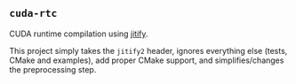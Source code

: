 ## `cuda-rtc`

CUDA runtime compilation using [jitify](https://github.com/NVIDIA/jitify).

This project simply takes the `jitify2` header, ignores everything else (tests, CMake and examples), add proper CMake support, and simplifies/changes the preprocessing step.

